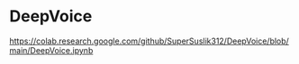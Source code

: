 # DeepVoice
https://colab.research.google.com/github/SuperSuslik312/DeepVoice/blob/main/DeepVoice.ipynb

